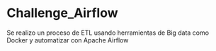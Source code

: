 # Challenge_Airflow
Se realizo un proceso de ETL usando herramientas de Big data como Docker y automatizar con Apache Airflow
